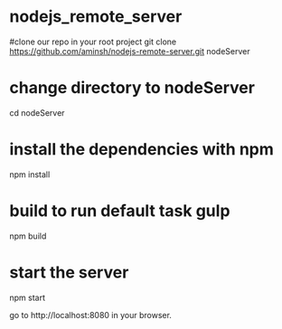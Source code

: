 # nodejs_remote_server

#clone our repo in your root project 
git clone https://github.com/aminsh/nodejs-remote-server.git nodeServer

# change directory to nodeServer
cd nodeServer

# install the dependencies with npm
npm install

# build to run default task gulp
npm build

# start the server
npm start

go to http://localhost:8080 in your browser.
